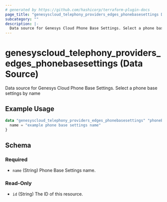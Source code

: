 ```yaml
---
# generated by https://github.com/hashicorp/terraform-plugin-docs
page_title: "genesyscloud_telephony_providers_edges_phonebasesettings Data Source - terraform-provider-genesyscloud"
subcategory: ""
description: |-
  Data source for Genesys Cloud Phone Base Settings. Select a phone base settings by name
---
```


# genesyscloud_telephony_providers_edges_phonebasesettings (Data Source)

Data source for Genesys Cloud Phone Base Settings. Select a phone base settings by name

## Example Usage

```terraform
data "genesyscloud_telephony_providers_edges_phonebasesettings" "phoneBaseSetting" {
  name = "example phone base settings name"
}
```

<!-- schema generated by tfplugindocs -->
## Schema

### Required

- `name` (String) Phone Base Settings name.

### Read-Only

- `id` (String) The ID of this resource.


